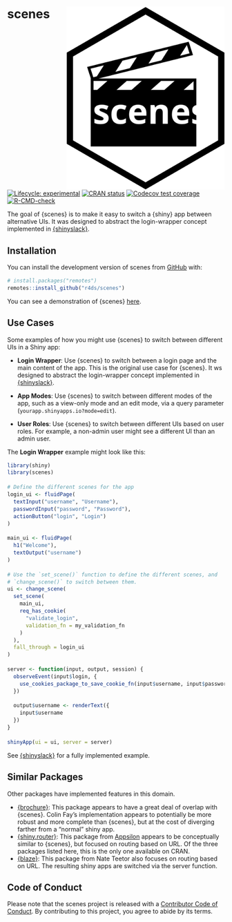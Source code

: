 
<!-- README.md is generated from README.Rmd. Please edit that file -->

# scenes <a href="https://r4ds.github.io/scenes/"><img src="man/figures/logo.svg" align="right" height="424" /></a>

<!-- badges: start -->

[![Lifecycle:
experimental](https://img.shields.io/badge/lifecycle-experimental-orange.svg)](https://lifecycle.r-lib.org/articles/stages.html#experimental)
[![CRAN
status](https://www.r-pkg.org/badges/version/scenes)](https://CRAN.R-project.org/package=scenes)
[![Codecov test
coverage](https://codecov.io/gh/r4ds/scenes/branch/main/graph/badge.svg)](https://app.codecov.io/gh/r4ds/scenes?branch=main)
[![R-CMD-check](https://github.com/r4ds/scenes/actions/workflows/R-CMD-check.yaml/badge.svg)](https://github.com/r4ds/scenes/actions/workflows/R-CMD-check.yaml)
<!-- badges: end -->

The goal of {scenes} is to make it easy to switch a {shiny} app between
alternative UIs. It was designed to abstract the login-wrapper concept
implemented in [{shinyslack}](https://github.com/r4ds/shinyslack).

## Installation

You can install the development version of scenes from
[GitHub](https://github.com/) with:

``` r
# install.packages("remotes")
remotes::install_github("r4ds/scenes")
```

You can see a demonstration of {scenes}
[here](https://r4ds.io/scenesdemo).

## Use Cases

Some examples of how you might use {scenes} to switch between different
UIs in a Shiny app:

- **Login Wrapper**: Use {scenes} to switch between a login page and the
  main content of the app. This is the original use case for {scenes}.
  It ws designed to abstract the login-wrapper concept implemented in
  [{shinyslack}](https://github.com/r4ds/shinyslack).

- **App Modes**: Use {scenes} to switch between different modes of the
  app, such as a view-only mode and an edit mode, via a query parameter
  (`yourapp.shinyapps.io?mode=edit`).

- **User Roles**: Use {scenes} to switch between different UIs based on
  user roles. For example, a non-admin user might see a different UI
  than an admin user.

The **Login Wrapper** example might look like this:

``` r
library(shiny)
library(scenes)

# Define the different scenes for the app
login_ui <- fluidPage(
  textInput("username", "Username"),
  passwordInput("password", "Password"),
  actionButton("login", "Login")
)

main_ui <- fluidPage(
  h1("Welcome"),
  textOutput("username")
)

# Use the `set_scene()` function to define the different scenes, and
# `change_scene()` to switch between them.
ui <- change_scene(
  set_scene(
    main_ui,
    req_has_cookie(
      "validate_login",
      validation_fn = my_validation_fn
    )
  ),
  fall_through = login_ui
)

server <- function(input, output, session) {
  observeEvent(input$login, {
    use_cookies_package_to_save_cookie_fn(input$username, input$password)
  })

  output$username <- renderText({
    input$username
  })
}

shinyApp(ui = ui, server = server)
```

See [{shinyslack}](https://github.com/r4ds/shinyslack) for a fully
implemented example.

## Similar Packages

Other packages have implemented features in this domain.

- [{brochure}](https://github.com/ColinFay/brochure): This package
  appears to have a great deal of overlap with {scenes}. Colin Fay’s
  implementation appears to potentially be more robust and more complete
  than {scenes}, but at the cost of diverging farther from a “normal”
  shiny app.
- [{shiny.router}](https://appsilon.com/shiny-router-020/): This package
  from [Appsilon](https://appsilon.com) appears to be conceptually
  similar to {scenes}, but focused on routing based on URL. Of the three
  packages listed here, this is the only one available on CRAN.
- [{blaze}](https://github.com/nteetor/blaze): This package from Nate
  Teetor also focuses on routing based on URL. The resulting shiny apps
  are switched via the server function.

## Code of Conduct

Please note that the scenes project is released with a [Contributor Code
of
Conduct](https://contributor-covenant.org/version/2/1/CODE_OF_CONDUCT.html).
By contributing to this project, you agree to abide by its terms.

